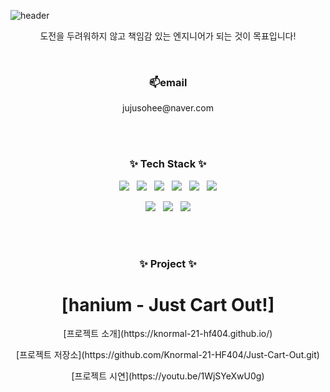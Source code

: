 ![header](https://capsule-render.vercel.app/api?type=waving&height=250&text=Welcome!&fontAlign=70&fontAlignY=40&color=auto&desc=Sohee's%20GitHub%20Profile%20&descAlignY=58&descAlign=77)

<div align="center">
  <p>도전을 두려워하지 않고 책임감 있는 엔지니어가 되는 것이 목표입니다!<p><br>
  
  
  <h3>📫email</h3>
<p>jujusohee@naver.com</p><br><br>

<h3>✨ Tech Stack ✨</h3>
  <p>
  <img src="https://img.shields.io/badge/HTML-E34F26?style=flat&logo=html5&logoColor=white"/>&nbsp;&nbsp;
  <img src="https://img.shields.io/badge/C-1572B6?style=flat&logo=C&logoColor=white"/>&nbsp;&nbsp;
  <img src="https://img.shields.io/badge/Python-3776AB?style=flat&logo=Python&logoColor=white"/>&nbsp;&nbsp;
  <img src="https://img.shields.io/badge/JAVA-007396?style=flat&logo=Java&logoColor=white"/>&nbsp;&nbsp;
  <img src="https://img.shields.io/badge/React-61DAFB?style=flat&logo=React&logoColor=white"/>&nbsp;&nbsp;
  <img src="https://img.shields.io/badge/JavaScript-F7DF1E?style=flat&logo=JavaScript&logoColor=white"/>
  </p>

  <p>
  <img src="https://img.shields.io/badge/SPRING-6DB33F?style=flat&logo=SPRING&logoColor=white"/>&nbsp;&nbsp;
  <img src="https://img.shields.io/badge/MySQL-4479A1?style=flat&logo=MySQL&logoColor=white"/>&nbsp;&nbsp;
  <img src="https://img.shields.io/badge/Linux-FCC624?style=flat&logo=Linux&logoColor=white"/>
  </p>
  <br><br>
<h3>✨ Project ✨</h3>
<h1>[hanium - Just Cart Out!]</h1>
  <p>[프로젝트 소개](https://knormal-21-hf404.github.io/)</p>
  <p>[프로젝트 저장소](https://github.com/Knormal-21-HF404/Just-Cart-Out.git)</p>
  <p>[프로젝트 시연](https://youtu.be/1WjSYeXwU0g)</p>
</div>
<!--


**thgml00/thgml00** is a ✨ _special_ ✨ repository because its `README.md` (this file) appears on your GitHub profile.

Here are some ideas to get you started:

- 🔭 I’m currently working on ...
- 🌱 I’m currently learning ...
- 👯 I’m looking to collaborate on ...
- 🤔 I’m looking for help with ...
- 💬 Ask me about ...
- 📫 How to reach me: ...
- 😄 Pronouns: ...
- ⚡ Fun fact: ...
-->
